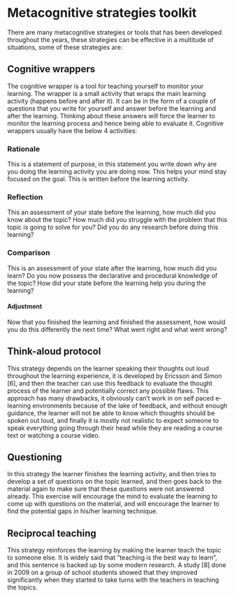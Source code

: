 # Metacognitive strategies toolkit
There are many metacognitive strategies or tools that has been developed throughout the years, these strategies can be effective in a multitude of situations, some of these strategies are:
## Cognitive wrappers
The cognitive wrapper is a tool for teaching yourself to monitor your learning. The wrapper is a small activity that wraps the main learning activity (happens before and after it). It can be in the form of a couple of questions that you write for yourself and answer before the learning and after the learning. Thinking about these answers will force the learner to monitor the learning process and hence being able to evaluate it. 
Cognitive wrappers usually have the below 4 activities:
### Rationale
This is a statement of purpose, in this statement you write down why are you doing the learning activity you are doing now. This helps your mind stay focused on the goal. This is written before the learning activity. 
### Reflection
This an assessment of your state before the learning, how much did you know about the topic? How much did you struggle with the problem that this topic is going to solve for you? Did you do any research before doing this learning? 
### Comparison
This is an assessment of your state after the learning, how much did you learn? Do you now possess the declarative and procedural knowledge of the topic? How did your state before the learning help you during the learning? 
#### Adjustment
Now that you finished the learning and finished the assessment, how would you do this differently the next time? What went right and what went wrong? 
## Think-aloud protocol
This strategy depends on the learner speaking their thoughts out loud throughout the learning experience, it is developed by Ericsson and Simon [6], and then the teacher can use this feedback to evaluate the thought process of the learner and potentially correct any possible flaws. 
This approach has many drawbacks, it obviously can’t work in on self paced e-learning environments because of the lake of feedback, and without enough guidance, the learner will not be able to know which thoughts should be spoken out loud, and finally it is mostly not realistic to expect someone to speak everything going through their head while they are reading a course text or watching a course video. 
## Questioning
In this strategy the learner finishes the learning activity, and then tries to develop a set of questions on the topic learned, and then goes back to the material again to make sure that these questions were not answered already. This exercise will encourage the mind to evaluate the learning to come up with questions on the material, and will encourage the learner to find the potential gaps in his/her learning technique. 
## Reciprocal teaching
This strategy reinforces the learning by making the learner teach the topic to someone else. It is widely said that “teaching is the best way to learn”, and this sentence is backed up by some modern research. A study [8] done in 2009 on a group of school students showed that they improved significantly when they started to take turns with the teachers in teaching the topics. 
